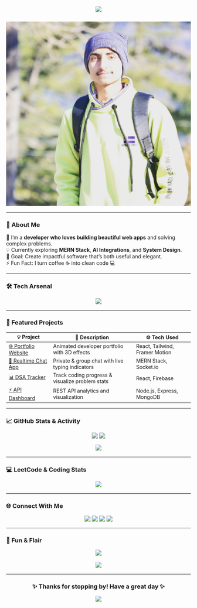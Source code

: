 <!-- HEADER -->
<h1 align="center">
  <img src="https://readme-typing-svg.herokuapp.com?font=Fira+Code&weight=500&size=28&pause=1000&color=00C3FF&center=true&vCenter=true&width=500&lines=Hey+👋+I'm+Vansh!;Full+Stack+Developer+%F0%9F%9A%80;Lifelong+Learner+%E2%9C%A8;Code.+Create.+Innovate.">
</h1>

<p align="center">
  <img src="https://github.com/vanshslathia/vanshslathia/blob/main/vanshpicturegit.jpg" width="700" alt="banner"/>
</p>

---

### 🧠 About Me  
🚀 I’m a **developer who loves building beautiful web apps** and solving complex problems.  
💡 Currently exploring **MERN Stack**, **AI Integrations**, and **System Design**.  
🎯 Goal: Create impactful software that’s both useful and elegant.  
⚡ Fun Fact: I turn coffee ☕ into clean code 💻  

---

### 🛠️ Tech Arsenal
<p align="center">
  <img src="https://skillicons.dev/icons?i=cpp,python,js,html,css,react,nodejs,express,mongodb,git,github,vscode,figma" />
</p>

---

### 🚀 Featured Projects  
| 💡 Project | 🧩 Description | ⚙️ Tech Used |
|-------------|----------------|--------------|
| [🌐 Portfolio Website](https://github.com/yourusername/portfolio) | Animated developer portfolio with 3D effects | React, Tailwind, Framer Motion |
| [💬 Realtime Chat App](https://github.com/yourusername/chatapp) | Private & group chat with live typing indicators | MERN Stack, Socket.io |
| [📊 DSA Tracker](https://github.com/yourusername/dsa-tracker) | Track coding progress & visualize problem stats | React, Firebase |
| [⚡ API Dashboard](https://github.com/yourusername/api-dashboard) | REST API analytics and visualization | Node.js, Express, MongoDB |

---

### 📈 GitHub Stats & Activity
<p align="center">
  <img src="https://github-readme-stats.vercel.app/api?username=yourusername&show_icons=true&theme=radical&hide_border=true" height="160"/>
  <img src="https://github-readme-streak-stats.herokuapp.com?user=yourusername&theme=radical&hide_border=true" height="160"/>
</p>

<p align="center">
  <img src="https://github-readme-activity-graph.vercel.app/graph?username=yourusername&theme=react-dark&hide_border=true&bg_color=0D1117"/>
</p>

---

### 💻 LeetCode & Coding Stats  
<p align="center">
  <img src="https://leetcard.jacoblin.cool/yourleetcode?theme=dark&font=Nunito&ext=heatmap" width="450"/>
</p>

---

### 🌐 Connect With Me  
<p align="center">
  <a href="https://linkedin.com/in/yourlinkedin" target="_blank"><img src="https://img.shields.io/badge/LinkedIn-0077B5?style=for-the-badge&logo=linkedin&logoColor=white"/></a>
  <a href="https://leetcode.com/yourleetcode" target="_blank"><img src="https://img.shields.io/badge/LeetCode-FFA116?style=for-the-badge&logo=leetcode&logoColor=white"/></a>
  <a href="mailto:yourname@gmail.com" target="_blank"><img src="https://img.shields.io/badge/Gmail-EA4335?style=for-the-badge&logo=gmail&logoColor=white"/></a>
  <a href="https://yourportfolio.com" target="_blank"><img src="https://img.shields.io/badge/Portfolio-000000?style=for-the-badge&logo=About.me&logoColor=white"/></a>
</p>

---

### 🦄 Fun & Flair  
<p align="center">
  <img src="https://github-profile-trophy.vercel.app/?username=yourusername&theme=radical&no-frame=true&margin-w=10"/>
</p>

<p align="center">
  <img src="https://quotes-github-readme.vercel.app/api?type=horizontal&theme=radical"/>
</p>

---

<h3 align="center">✨ Thanks for stopping by! Have a great day ✨</h3>
<p align="center">
  <img src="https://i.imgur.com/ghQxZ5K.gif" width="250" />
</p>
